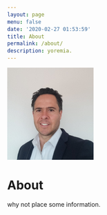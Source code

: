 ```yaml
---
layout: page
menu: false
date: '2020-02-27 01:53:59'
title: About
permalink: /about/
description: yoremia.
---
```


<img class="img-rounded" src="/assets/img/uploads/propic.png" alt="Thiago Rossener" width="200">

# About

why not place some information.